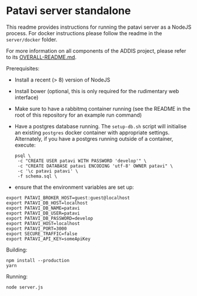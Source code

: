 # Patavi server standalone

This readme provides instructions for running the patavi server as a NodeJS process. For docker instructions please follow the readme in the `server/docker` folder.

For more information on all components of the ADDIS project, please refer to its [OVERALL-README.md](https://github.com/drugis/addis-core/blob/master/OVERALL-README.md).

Prerequisites:

- Install a recent (> 8) version of NodeJS
- Install bower (optional, this is only required for the rudimentary web interface)
- Make sure to have a rabbitmq container running (see the README in the root of this repository for an example run command)
- Have a postgres database running. The `setup-db.sh` script will initialise an existing `postgres` docker container with appropriate settings. Alternately, if you have a postgres running outside of a container, execute:

  ```
  psql \
   -c "CREATE USER patavi WITH PASSWORD 'develop'" \
   -c "CREATE DATABASE patavi ENCODING 'utf-8' OWNER patavi" \
   -c '\c patavi patavi' \
   -f schema.sql \
  ```

- ensure that the environment variables are set up:

```
export PATAVI_BROKER_HOST=guest:guest@localhost
export PATAVI_DB_HOST=localhost
export PATAVI_DB_NAME=patavi
export PATAVI_DB_USER=patavi
export PATAVI_DB_PASSWORD=develop
export PATAVI_HOST=localhost
export PATAVI_PORT=3000
export SECURE_TRAFFIC=false
export PATAVI_API_KEY=someApiKey

```

Building:

```
npm install --production
yarn
```

Running:

```
node server.js
```
